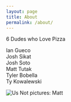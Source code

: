 ```yaml
---
layout: page
title: About
permalink: /about/
---
```


6 Dudes who Love Pizza

Ian Gueco  
Josh Sikat  
Josh Soto  
Matt Tutak  
Tyler Bobella  
Ty Kowalewski  

![Us](../assets/us.jpg)
Not pictures: Matt
